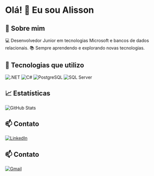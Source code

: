 # Olá! 👋 Eu sou Alisson

## 🚀 Sobre mim
💻 Desenvolvedor Junior em tecnologias Microsoft e bancos de dados relacionais.
📚 Sempre aprendendo e explorando novas tecnologias.

## 🔧 Tecnologias que utilizo

![.NET](https://img.shields.io/badge/-.NET-512BD4?style=for-the-badge&logo=dotnet&logoColor=white)
![C#](https://img.shields.io/badge/-C%23-239120?style=for-the-badge&logo=c-sharp&logoColor=white)
![PostgreSQL](https://img.shields.io/badge/-PostgreSQL-316192?style=for-the-badge&logo=postgresql&logoColor=white)
![SQL Server](https://img.shields.io/badge/-SQL%20Server-CC2927?style=for-the-badge&logo=microsoft-sql-server&logoColor=white)

## 📈 Estatísticas
![GitHub Stats](https://github-readme-stats.vercel.app/api?username=alissonlb&show_icons=true&theme=dark)


## 📫 Contato  
[![LinkedIn](https://img.shields.io/badge/-LinkedIn-0077B5?style=for-the-badge&logo=linkedin&logoColor=white)](https://www.linkedin.com/in/alissonlbrocha/)  
## 📫 Contato  
[![Gmail](https://img.shields.io/badge/-Gmail-D14836?style=for-the-badge&logo=gmail&logoColor=white&labelColor=D14836&color=555555&logoWidth=20)](mailto:alhalisson@gmail.com)
